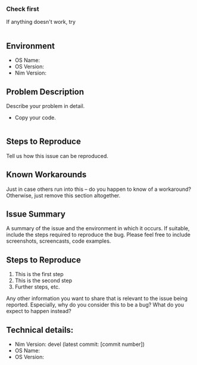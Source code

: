 ### Check first
If anything doesn't work, try
```

```

## Environment ##
* OS Name:
* OS Version:
* Nim Version:

## Problem Description ##
Describe your problem in detail.
* Copy your code.
```nim

```

## Steps to Reproduce ##
Tell us how this issue can be reproduced.

## Known Workarounds ##
Just in case others run into this – do you happen to know of a workaround? Otherwise, just remove this section altogether.

## Issue Summary

A summary of the issue and the environment in which it occurs. If suitable, include the steps required to reproduce the bug. Please feel free to include screenshots, screencasts, code examples.


## Steps to Reproduce

1. This is the first step
2. This is the second step
3. Further steps, etc.

Any other information you want to share that is relevant to the issue being reported. Especially, why do you consider this to be a bug? What do you expect to happen instead?

## Technical details:

* Nim Version: devel (latest commit: [commit number])
* OS Name: 
* OS Version: 